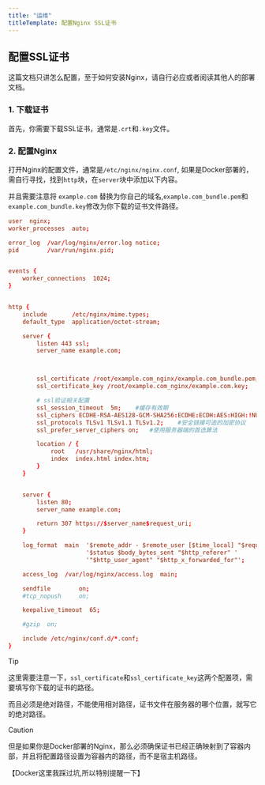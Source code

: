 ```yaml
---
title: "运维"
titleTemplate: 配置Nginx SSL证书
---
```


## 配置SSL证书

这篇文档只讲怎么配置，至于如何安装Nginx，请自行必应或者阅读其他人的部署文档。

### 1. 下载证书

首先，你需要下载SSL证书，通常是`.crt`和`.key`文件。

### 2. 配置Nginx

打开Nginx的配置文件，通常是`/etc/nginx/nginx.conf`, 如果是Docker部署的，需自行寻找，找到`http`块，在`server`块中添加以下内容。

并且需要注意将 `example.com` 替换为你自己的域名,`example.com_bundle.pem`和`example.com_bundle.key`修改为你下载的证书文件路径。

```conf
user  nginx;
worker_processes  auto;

error_log  /var/log/nginx/error.log notice;
pid        /var/run/nginx.pid;


events {
    worker_connections  1024;
}


http {
    include       /etc/nginx/mime.types;
    default_type  application/octet-stream;

    server {
        listen 443 ssl;
        server_name example.com;



        ssl_certificate /root/example.com_nginx/example.com_bundle.pem;
        ssl_certificate_key /root/example.com_nginx/example.com.key;

        # ssl验证相关配置
        ssl_session_timeout  5m;    #缓存有效期
        ssl_ciphers ECDHE-RSA-AES128-GCM-SHA256:ECDHE:ECDH:AES:HIGH:!NULL:!aNULL:!MD5:!ADH:!RC4;    #加密算法
        ssl_protocols TLSv1 TLSv1.1 TLSv1.2;    #安全链接可选的加密协议
        ssl_prefer_server_ciphers on;   #使用服务器端的首选算法

        location / {
            root   /usr/share/nginx/html;
            index  index.html index.htm;
        }
    }


    server {
        listen 80;
        server_name example.com;

        return 307 https://$server_name$request_uri;
    }

    log_format  main  '$remote_addr - $remote_user [$time_local] "$request" '
                      '$status $body_bytes_sent "$http_referer" '
                      '"$http_user_agent" "$http_x_forwarded_for"';

    access_log  /var/log/nginx/access.log  main;

    sendfile        on;
    #tcp_nopush     on;

    keepalive_timeout  65;

    #gzip  on;

    include /etc/nginx/conf.d/*.conf;
}
```

> [!TIP]
> 这里需要注意一下，`ssl_certificate`和`ssl_certificate_key`这两个配置项，需要填写你下载的证书的路径。
> 
> 而且必须是绝对路径，不能使用相对路径，证书文件在服务器的哪个位置，就写它的绝对路径。
> 


> [!CAUTION]
> 但是如果你是Docker部署的Nginx，那么必须确保证书已经正确映射到了容器内部，并且将配置路径设置为容器内的路径，而不是宿主机路径。
> 
> 【Docker这里我踩过坑,所以特别提醒一下】